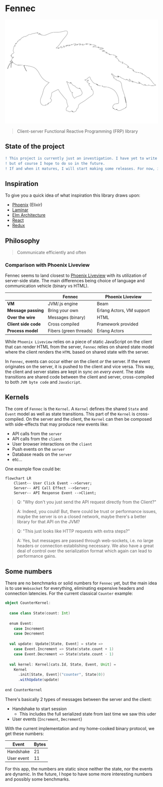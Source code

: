 # Fennec
<p align="center">
  <img src="fennec-fox-silhouette-outline-original.svg" alt="fennec fox outline, svg"/>
</p>

> Client-server Functional Reactive Programming (FRP) library

## State of the project

```diff
! This project is currently just an investigation. I have yet to write any small or large applications with Fennec
! but of course I hope to do so in the future.
! If and when it matures, I will start making some releases. For now, it's open sourced as inspiration.
```
## Inspiration

To give you a quick idea of what inspiration this library draws upon:

* [Phoenix](https://www.phoenixframework.org/) (Elixir)
* [Laminar](https://laminar.dev/)
* [Elm Architecture](https://guide.elm-lang.org/architecture/)
* [React](https://reactjs.org/)
* [Redux](https://redux.js.org/)

## Philosophy

> Communicate efficiently and often

### Comparison with Phoenix Liveview

Fennec seems to land closest to [Phoenix Liveview](https://hexdocs.pm/phoenix_live_view/Phoenix.LiveView.html) with its
utilization of server-side state. The main differences being choice of language and communication vehicle (binary vs
HTML).

|                      | Fennec                 | Phoenix Liveview          |
|----------------------|------------------------|---------------------------|
| **VM**               | JVM/.js engine         | Beam                      |
| **Message passing**  | Bring your own         | Erlang Actors, VM support |
| **Over the wire**    | Messages (binary)      | HTML                      |
| **Client side code** | Cross compiled         | Framework provided        |
| **Process model**    | Fibers (green threads) | Erlang Actors             |

While `Phoenix Liveview` relies on a piece of static JavaScript on the client that can render HTML from the server,
`Fennec` relies on shared state model where the client renders the `HTML` based on shared state with the server.

In `Fennec`, events can occur either on the client _or_ the server. If the event originates on the server, it is pushed
to the client and vice versa. This way, the client and server states are kept in sync _on every event_.
The state transitions are shared code between the client and server, cross-compiled to both `JVM byte code`
and `JavaScript`.

## Kernels

The core of `Fennec` is the `Kernel`. A `Kernel` defines the shared `State` and `Event` model as well as state
transitions.
This part of the `Kernel` is cross-compiled. On the server and the client, the `Kernel` can then be composed with
side-effects
that may produce new events like:

* API calls from the `server`
* API calls from the `client`
* User browser interactions on the `client`
* Push events on the `server`
* Database reads on the `server`
* etc...

One example flow could be:

```mermaid
flowchart LR
    Client-- User Click Event -->Server;
    Server-- API Call Effect -->Server;
    Server-- API Response Event -->Client;
```

> Q: "Why don't you just send the API request directly from the Client?"

> A: Indeed, you could! But, there could be trust or performance issues, maybe the server is on a closed network,
> maybe there's a better library for that API on the JVM?

> Q: "This just looks like HTTP requests with extra steps?"

> A: Yes, but messages are passed through web-sockets, i.e. no large headers or connection establishing necessary.
> We also have a great deal of control over the serialization format which again can lead to performance gains.

## Some numbers

There are no benchmarks or solid numbers for `Fennec` yet, but the main idea is to use `Websocket` for everything,
eliminating
expensive headers and connection latencies.
For the current classical `Counter` example:

```scala
object CounterKernel:

  case class State(count: Int)
  
  enum Event:
    case Increment
    case Decrement
  
  val update: Update[State, Event] = state =>
    case Event.Increment => State(state.count + 1)
    case Event.Decrement => State(state.count - 1)
  
  val kernel: Kernel[cats.Id, State, Event, Unit] =
    Kernel
      .init[State, Event]("counter", State(0))
      .withUpdate(update)

end CounterKernel
```

There's basically 2 types of messages between the server and the client:

* Handshake to start session
    * This includes the full serialized state from last time we saw this uder
* User events (`Increment`, `Decrement`)

With the current implementation and my home-cooked binary protocol, we get these numbers:

| Event      | Bytes |
|------------|-------|
| Handshake  | 21    |
| User event | 11    |

For this app, the numbers are static since neither the state, nor the events are dynamic. In the future, I hope to 
have some more interesting numbers and possibly some benchmarks.

